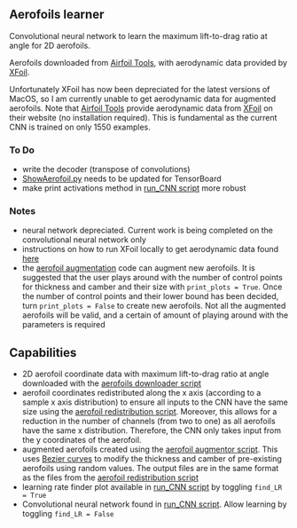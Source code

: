## Aerofoils learner
Convolutional neural network to learn the maximum lift-to-drag ratio at angle for 2D aerofoils. 

Aerofoils downloaded from [Airfoil Tools](airfoiltools.com), with aerodynamic data provided by 
[XFoil](https://web.mit.edu/drela/Public/web/xfoil/).

Unfortunately XFoil has now been depreciated for the latest versions of MacOS, so I am currently unable to get 
aerodynamic data for augmented aerofoils. Note that [Airfoil Tools](airfoiltools.com) provide aerodynamic data from 
[XFoil](https://web.mit.edu/drela/Public/web/xfoil/) on their website (no installation required). This is fundamental as
the current CNN is trained on only 1550 examples.

### To Do
- write the decoder (transpose of convolutions)
- [ShowAerofoil.py](ShowAerofoil.py) needs to be updated for TensorBoard
- make print activations method in [run_CNN script](run_CNN.py) more robust

### Notes
- neural network depreciated. Current work is being completed on the convolutional neural network only
- instructions on how to run XFoil locally to get aerodynamic data found [here](http://airfoiltools.com/airfoil/details?r=polar/index/#xfoil)
- the [aerofoil augmentation](aerofoil_augmentor.py) code can augment new aerofoils. It is suggested that the user plays 
around with the number of control points for thickness and camber and their size with `print_plots = True`. Once the 
number of control points and their lower bound has been decided, turn `print_plots = False` to create new 
aerofoils. Not all the augmented aerofoils will be valid, and a certain of amount of playing around with the parameters 
is required

## Capabilities
- 2D aerofoil coordinate data with maximum lift-to-drag ratio at angle downloaded with the 
[aerofoils downloader script](download_aerofoils.py)
- aerofoil coordinates redistributed along the x axis (according to a sample x axis distribution) to ensure all inputs 
to the CNN have the same size using the [aerofoil redistribution script](aerofoil_redistribution.py). Moreover, this allows for a reduction in the number of channels (from two to one) as all 
aerofoils have the same x distribution. Therefore, the CNN only takes input from the y coordinates of the aerofoil.
- augmented aerofoils created using the [aerofoil augmentor script](aerofoil_augmentor.py). This uses 
[Bezier curves](https://en.wikipedia.org/wiki/B%C3%A9zier_curve#Explicit_definition) to 
modify the thickness and camber of pre-existing aerofoils using random values. The output files are in the same format 
as the files from the [aerofoil redistribution script](aerofoil_redistribution.py)
- learning rate finder plot available in [run_CNN script](run_CNN.py) by toggling `find_LR = True`
- Convolutional neural network found in [run_CNN script](run_CNN.py). Allow learning by toggling `find_LR = False`